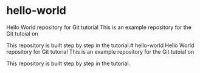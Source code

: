# hello-world
Hello World repository for Git tutorial
This is an example repository for the Git tutoial on

This repository is built step by step in the tutorial.# hello-world
Hello World repository for Git tutorial
This is an example repository for the Git tutoial on

This repository is built step by step in the tutorial.